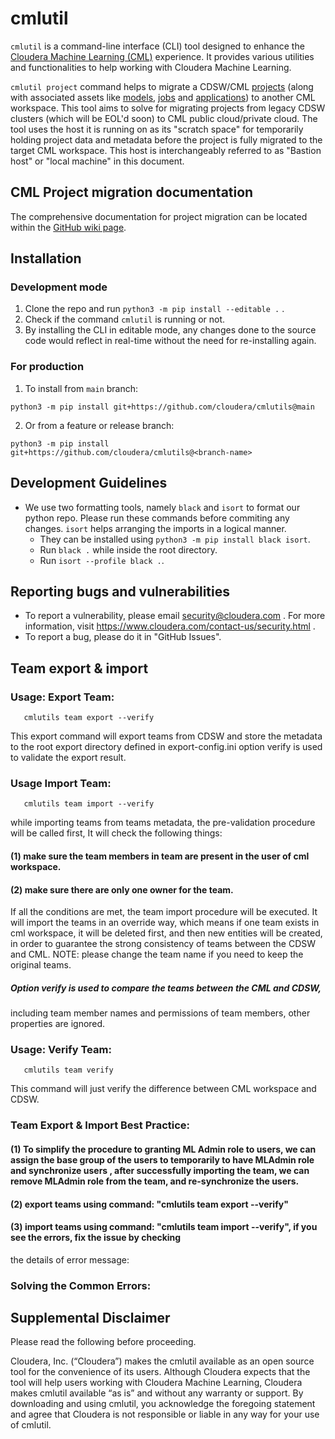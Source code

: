 # **cmlutil** 

`cmlutil` is a command-line interface (CLI) tool designed to enhance the [Cloudera Machine Learning (CML)](https://docs.cloudera.com/machine-learning/cloud/index.html) experience. It provides various utilities and functionalities to help working with Cloudera Machine Learning.

`cmlutil project` command helps to migrate a CDSW/CML [projects](https://docs.cloudera.com/machine-learning/cloud/projects/index.html)
(along with associated assets like [models](https://docs.cloudera.com/machine-learning/cloud/models/index.html),
[jobs](https://docs.cloudera.com/machine-learning/cloud/jobs-pipelines/index.html) and [applications](https://docs.cloudera.com/machine-learning/cloud/applications/index.html))
to another CML workspace. This tool aims to solve for migrating projects from legacy CDSW clusters (which will be EOL'd soon)
to CML public cloud/private cloud. The tool uses the host it is running on as its "scratch space" for temporarily holding project
data and metadata before the project is fully migrated to the target CML workspace. This host is interchangeably referred to as "Bastion host" or "local machine" in this document.
## CML Project migration documentation
The comprehensive documentation for project migration can be located within the [GitHub wiki page](https://github.com/cloudera/cmlutils/wiki).
## Installation

### Development mode
1. Clone the repo and run `python3 -m pip install --editable .` .
2. Check if the command `cmlutil` is running or not.
3. By installing the CLI in editable mode, any changes done to the source code would reflect in real-time without the need for re-installing again.

### For production
1. To install from `main` branch:
```
python3 -m pip install git+https://github.com/cloudera/cmlutils@main
```
2. Or from a feature or release branch:
```
python3 -m pip install git+https://github.com/cloudera/cmlutils@<branch-name>
```
## Development Guidelines
* We use two formatting tools, namely `black` and `isort` to format our python repo. Please run these commands before commiting any changes. `isort` helps arranging the imports in a logical manner.
  * They can be installed using `python3 -m pip install black isort`.
  * Run `black .` while inside the root directory.
  * Run `isort --profile black .`.

## Reporting bugs and vulnerabilities

 - To report a vulnerability, please email security@cloudera.com . For more information, visit https://www.cloudera.com/contact-us/security.html .
 - To report a bug, please do it in "GitHub Issues".

## Team export & import
### Usage: Export Team:
```
   cmlutils team export --verify
```
This export command will export teams from CDSW and store the metadata to the 
root export directory defined in export-config.ini
 option verify is used to validate the export result.
### Usage Import Team:
```
   cmlutils team import --verify
```
while importing teams from teams metadata, the pre-validation procedure will be called
first, It will check the following things:

#### (1) make sure the team members in team are present in the user of cml workspace.
#### (2) make sure there are only one owner for the team.
If all the conditions are met, the team import procedure will be executed.
It will import the teams in an override way, which means if one team exists in cml workspace,
it will be deleted first, and then new entities will be created, in order to guarantee the strong 
consistency of teams between the CDSW and CML. NOTE: please change the team name 
if you need to keep the original teams.
##### Option verify is used to compare the teams between the CML and CDSW, 
including team member names and permissions of team members, 
other properties are ignored.
### Usage: Verify Team:
```
   cmlutils team verify
```
This command will just verify the difference between CML workspace and
CDSW.
### Team Export & Import Best Practice:
#### (1) To simplify the procedure to granting ML Admin role to users, we can assign the base group of the users to temporarily to have MLAdmin role and synchronize users , after successfully importing the team, we can remove MLAdmin role from the team, and re-synchronize the users.
#### (2) export teams using command: "cmlutils team export --verify"
#### (3) import teams using command: "cmlutils team import --verify", if you see the errors, fix the issue by checking
the details of error message:
### Solving the Common Errors:


## Supplemental Disclaimer
Please read the following before proceeding.

Cloudera, Inc. (“Cloudera”) makes the cmlutil available as an open source tool for the convenience of its users.  Although Cloudera expects that the tool will help users working with Cloudera Machine Learning, Cloudera makes cmlutil available “as is” and without any warranty or support.  By downloading and using cmlutil, you acknowledge the foregoing statement and agree that Cloudera is not responsible or liable in any way for your use of cmlutil.